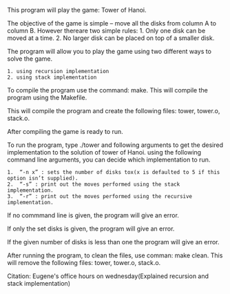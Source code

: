 This program will play the game: Tower of Hanoi.

The objective of the game is simple – move all the disks from column A to column B. 
	However thereare two simple rules:
		1.  Only one disk can be moved at a time.
		2.  No larger disk can be placed on top of a smaller disk.

The program will allow you to play the game using two different ways to solve the game.
	
	1. using recursion implementation
	2. using stack implementation

To compile the program use the command: make.
        This will compile the program using the Makefile.
	
This will compile the program and create the following files: tower, tower.o, stack.o.

After compiling the game is ready to run.

To run the program, type ./tower and following arguments to get the desired implementation to the solution of tower of Hanoi.
	using the following command line arguments, you can decide which implementation to run.

	1.  “-n x” : sets the number of disks tox(x is defaulted to 5 if this option isn’t supplied).
	2.  “-s” : print out the moves performed using the stack implementation.
	3.  “-r” : print out the moves performed using the recursive implementation. 

If no commmand line is given, the program will give an error.

If only the set disks is given, the program will give an error.

If the given number of disks is less than one the program will give an error.

After running the program, to clean the files, use comman: make clean.
	This will remove the following files: tower, tower.o, stack.o.


Citation:
	Eugene's office hours on wednesday(Explained recursion and stack implementation)
